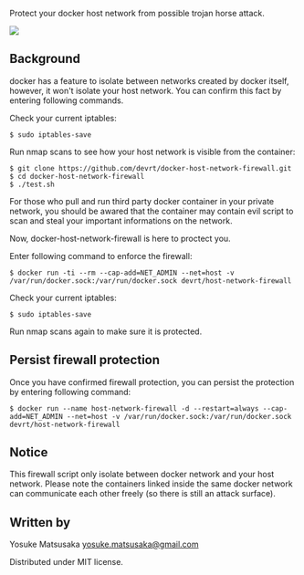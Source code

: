 Protect your docker host network from possible trojan horse attack.

[![](https://images.microbadger.com/badges/image/devrt/host-network-firewall.svg)](https://microbadger.com/images/devrt/host-network-firewall "Get your own image badge on microbadger.com")

Background
----------

docker has a feature to isolate between networks created by docker itself, however, it won't isolate your host network.
You can confirm this fact by entering following commands.

Check your current iptables:

```
$ sudo iptables-save
```

Run nmap scans to see how your host network is visible from the container:

```
$ git clone https://github.com/devrt/docker-host-network-firewall.git
$ cd docker-host-network-firewall
$ ./test.sh
```

For those who pull and run third party docker container in your private network, you should be awared that the container may contain evil script to scan and steal your important informations on the network.

Now, docker-host-network-firewall is here to proctect you.

Enter following command to enforce the firewall:

```
$ docker run -ti --rm --cap-add=NET_ADMIN --net=host -v /var/run/docker.sock:/var/run/docker.sock devrt/host-network-firewall
```

Check your current iptables:

```
$ sudo iptables-save
```

Run nmap scans again to make sure it is protected.

Persist firewall protection
---------------------------

Once you have confirmed firewall protection, you can persist the protection by entering following command:

```
$ docker run --name host-network-firewall -d --restart=always --cap-add=NET_ADMIN --net=host -v /var/run/docker.sock:/var/run/docker.sock devrt/host-network-firewall
```

Notice
------

This firewall script only isolate between docker network and your host network.
Please note the containers linked inside the same docker network can communicate each other freely (so there is still an attack surface).


Written by
----------

Yosuke Matsusaka <yosuke.matsusaka@gmail.com>

Distributed under MIT license.
